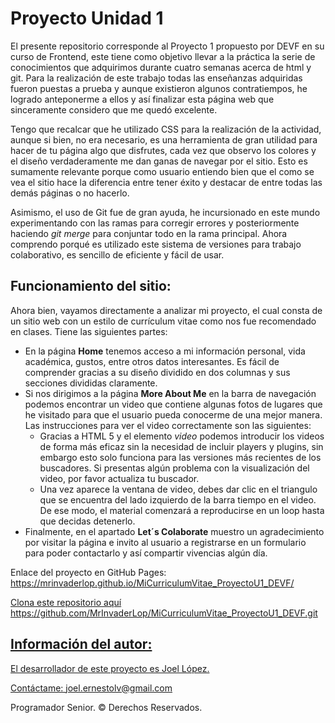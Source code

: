 <h1>Proyecto Unidad 1</h1>
<p>El presente repositorio corresponde al Proyecto 1 propuesto por DEVF en su curso de Frontend,
este tiene como objetivo llevar a la práctica la serie de conocimientos que adquirimos durante cuatro semanas
acerca de html y git. Para la realización de este trabajo todas las enseñanzas adquiridas fueron puestas a prueba y aunque existieron algunos
contratiempos, he logrado anteponerme a ellos y así finalizar esta página web que sinceramente considero que me quedó excelente.</p>

<p>Tengo que recalcar que he utilizado CSS para la realización de la actividad, aunque si bien, no era necesario, es una herramienta de gran 
utilidad para hacer de tu página algo que disfrutes, cada vez que observo los colores y el diseño verdaderamente me dan ganas de navegar por el sitio. Esto es sumamente relevante porque como usuario entiendo bien que el como se vea el sitio hace la diferencia entre tener éxito y destacar de entre todas las demás páginas o no hacerlo.</p>

<p>Asimismo, el uso de Git fue de gran ayuda, he incursionado en este mundo experimentando con las ramas para corregir errores y posteriormente haciendo <i>git merge</i> para conjuntar todo en la rama principal. Ahora comprendo porqué es utilizado este sistema de versiones para trabajo colaborativo, es sencillo de eficiente y fácil de usar.</p>

<h2>Funcionamiento del sitio:</h2>

<p>Ahora bien, vayamos directamente a analizar mi proyecto, el cual consta de un sitio web con un estilo de currículum vitae como nos fue recomendado en clases. Tiene las siguientes partes:</p> 

  <ul>
    <li>En la página <b>Home</b> tenemos acceso a mi información personal, vida académica, gustos, entre otros datos interesantes. Es fácil de comprender gracias a su diseño dividido en dos columnas y sus secciones divididas claramente.</li>
    <li>Si nos dirigimos a la página <b>More About Me</b> en la barra de navegación podemos encontrar un video que contiene algunas fotos de lugares que he visitado para que el usuario pueda conocerme de una mejor manera. Las instrucciones para ver el video correctamente son las siguientes:
      <ul>
        <li>Gracias a HTML 5 y el elemento <i>video</i> podemos introducir los videos de forma más eficaz sin la necesidad de incluir players y plugins, sin embargo esto solo funciona           para las versiones más recientes de los buscadores. Si presentas algún problema con la visualización del video, por favor actualiza tu buscador. </li>
        <li>Una vez aparece la ventana de video, debes dar clic en el triangulo que se encuentra del lado izquierdo de la barra tiempo en el video. De ese modo, el material comenzará a reproducirse en un loop hasta que decidas detenerlo. </li>
      </ul>
    </li>
    <li>Finalmente, en el apartado <b>Let´s Colaborate</b> muestro un agradecimiento por visitar la página e invito al usuario a registrarse en un formulario para poder contactarlo y así compartir vivencias algún día. </li>
  </ul>

  <p>Enlace del proyecto en GitHub Pages: <a href="https://mrinvaderlop.github.io/MiCurriculumVitae_ProyectoU1_DEVF/">https://mrinvaderlop.github.io/MiCurriculumVitae_ProyectoU1_DEVF/</p>
  <p>Clona este repositorio aquí <a href="https://github.com/MrInvaderLop/MiCurriculumVitae_ProyectoU1_DEVF.git">https://github.com/MrInvaderLop/MiCurriculumVitae_ProyectoU1_DEVF.git</p>

<h2>Información del autor:</h2>
<p>El desarrollador de este proyecto es Joel López.</p>
<p>Contáctame: <a href="mailto:joel.ernestolv@gmail.com">joel.ernestolv@gmail.com</a></p>
<p>Programador Senior. © Derechos Reservados.</p>



  
